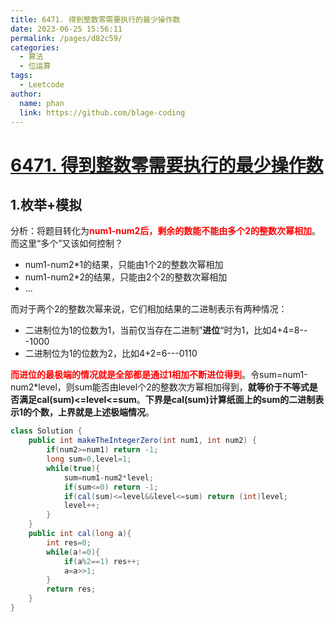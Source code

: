 ```yaml
---
title: 6471. 得到整数零需要执行的最少操作数
date: 2023-06-25 15:56:11
permalink: /pages/d82c59/
categories:
  - 算法
  - 位运算
tags:
  - Leetcode
author: 
  name: phan
  link: https://github.com/blage-coding
---
```

# [6471. 得到整数零需要执行的最少操作数](https://leetcode.cn/problems/minimum-operations-to-make-the-integer-zero/)

## 1.枚举+模拟

分析：将题目转化为<font color="red">**num1-num2后，剩余的数能不能由多个2的整数次幂相加**</font>。而这里“多个”又该如何控制？

- num1-num2\*1的结果，只能由1个2的整数次幂相加
- num1-num2\*2的结果，只能由2个2的整数次幂相加
- ...

而对于两个2的整数次幂来说，它们相加结果的二进制表示有两种情况：

- 二进制位为1的位数为1，当前仅当存在二进制”**进位**“时为1，比如4+4=8---1000
- 二进制位为1的位数为2，比如4+2=6---0110

<font color="red">**而进位的最极端的情况就是全部都是通过1相加不断进位得到**</font>。令sum=num1-num2\*level，则sum能否由level个2的整数次方幂相加得到，**就等价于不等式是否满足cal(sum)<=level<=sum**。**下界是cal(sum)计算纸面上的sum的二进制表示1的个数，上界就是上述极端情况**。

```java
class Solution {
    public int makeTheIntegerZero(int num1, int num2) {
        if(num2>=num1) return -1;
        long sum=0,level=1;
        while(true){
            sum=num1-num2*level;
            if(sum<=0) return -1;
            if(cal(sum)<=level&&level<=sum) return (int)level;
            level++;
        }
    }
    public int cal(long a){
        int res=0;
        while(a!=0){
            if(a%2==1) res++;
            a=a>>1;
        }
        return res;
    }
}
```
